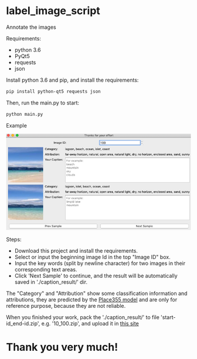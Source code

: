 # label_image_script
Annotate the images

Requirements:
 * python 3.6
 * PyQt5
 * requests
 * json

Install python 3.6 and pip, and install the requirements:
``` bash
pip install python-qt5 requests json
```

Then, run the main.py to start:
``` bash
python main.py
```
Example

![image](example.png)

Steps:
* Download this project and install the requirements.
* Select or input the beginning image Id in the top "Image ID" box.
* Input the key words (split by newline character) for two images in their corresponding text areas.
* Click 'Next Sample' to continue, and the result will be automatically saved in './caption_result/' dir.

The "Category" and "Attribution" show some classification information and attributions, they are predicted by the [Place355 model](https://github.com/CSAILVision/places365) and are only for reference purpose, because they are not reliable.

When you finished your work, pack the './caption_result/' to file 'start-id_end-id.zip', e.g. '10_100.zip', and upload it in [this site](http://holer.cc:50347)
# Thank you very much!
